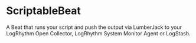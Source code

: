 # ScriptableBeat
 A Beat that runs your script and push the output via LumberJack to  your LogRhythm Open Collector, LogRhythm System Monitor Agent or LogStash.
